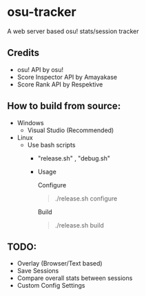 # osu-tracker
A web server based osu! stats/session tracker

## Credits
- osu! API by osu!
- Score Inspector API by Amayakase
- Score Rank API by Respektive

## How to build from source:
- Windows
  - Visual Studio (Recommended)
- Linux
  - Use bash scripts
    - "release.sh" , "debug.sh"
    - Usage
      
      Configure
      > ./release.sh configure
      
      Build
      > ./release.sh build

## TODO:
- Overlay (Browser/Text based)
- Save Sessions
- Compare overall stats between sessions
- Custom Config Settings
